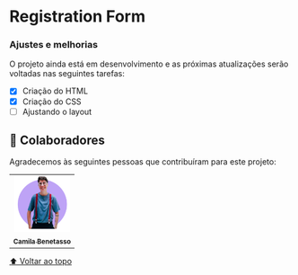 # Registration Form
### Ajustes e melhorias

O projeto ainda está em desenvolvimento e as próximas atualizações serão voltadas nas seguintes tarefas:

- [x] Criação do HTML
- [x] Criação do CSS
- [ ] Ajustando o layout

## 🤝 Colaboradores

Agradecemos às seguintes pessoas que contribuíram para este projeto:

<table>
  <tr>
    <td align="center">
      <a href="#">
        <img src="ebenetasso.png" width="100px;" alt="Foto da Camila Benetasso no GitHub"/><br>
        <sub>
          <b>Camila Benetasso</b>
        </sub>
    </td>
  </tr>
</table>

[⬆ Voltar ao topo](#nome-do-projeto)<br>
